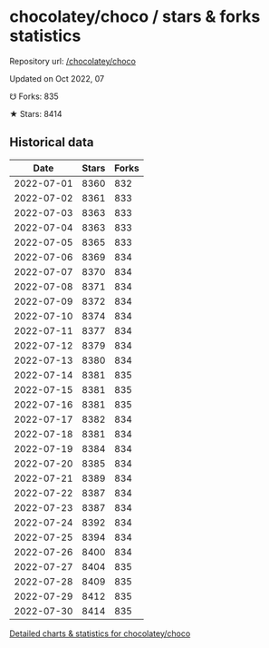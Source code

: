 # chocolatey/choco / stars & forks statistics

Repository url: [/chocolatey/choco](https://github.com/chocolatey/choco)

Updated on Oct 2022, 07

☋ Forks: 835

★ Stars: 8414

## Historical data
| Date | Stars | Forks |
|------|-------|-------|
| 2022-07-01 | 8360 | 832 | 
| 2022-07-02 | 8361 | 833 | 
| 2022-07-03 | 8363 | 833 | 
| 2022-07-04 | 8363 | 833 | 
| 2022-07-05 | 8365 | 833 | 
| 2022-07-06 | 8369 | 834 | 
| 2022-07-07 | 8370 | 834 | 
| 2022-07-08 | 8371 | 834 | 
| 2022-07-09 | 8372 | 834 | 
| 2022-07-10 | 8374 | 834 | 
| 2022-07-11 | 8377 | 834 | 
| 2022-07-12 | 8379 | 834 | 
| 2022-07-13 | 8380 | 834 | 
| 2022-07-14 | 8381 | 835 | 
| 2022-07-15 | 8381 | 835 | 
| 2022-07-16 | 8381 | 835 | 
| 2022-07-17 | 8382 | 834 | 
| 2022-07-18 | 8381 | 834 | 
| 2022-07-19 | 8384 | 834 | 
| 2022-07-20 | 8385 | 834 | 
| 2022-07-21 | 8389 | 834 | 
| 2022-07-22 | 8387 | 834 | 
| 2022-07-23 | 8387 | 834 | 
| 2022-07-24 | 8392 | 834 | 
| 2022-07-25 | 8394 | 834 | 
| 2022-07-26 | 8400 | 834 | 
| 2022-07-27 | 8404 | 835 | 
| 2022-07-28 | 8409 | 835 | 
| 2022-07-29 | 8412 | 835 | 
| 2022-07-30 | 8414 | 835 | 


[Detailed charts & statistics for chocolatey/choco](https://reviewgithub.com/rep/chocolatey/choco)
